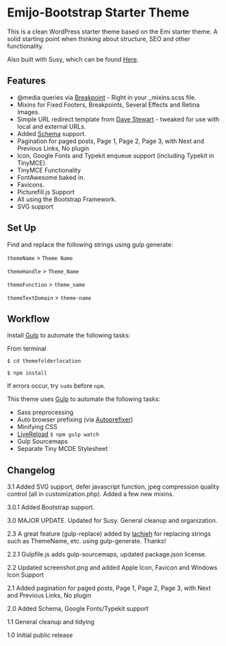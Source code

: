 Emijo-Bootstrap Starter Theme 
=================

This is a clean WordPress starter theme based on the Emi starter theme.  A solid starting point when thinking about structure, SEO and other functionality.

Also built with Susy, which can be found [Here](https://github.com/jomurgel/Emijo).

Features
------------
* @media queries via [Breakpoint](http://breakpoint-sass.com/) - Right in your _mixins.scss file. 
* Mixins for Fixed Footers, Breakpoints, Several Effects and Retina Images.
* Simple URL redirect template from [Dave Stewart](http://www.davestewart.co.uk) - tweaked for use with local and external URLs.
* Added [Schema](http://www.schema.org) support.
* Pagination for paged posts, Page 1, Page 2, Page 3, with Next and Previous Links, No plugin
* Icon, Google Fonts and Typekit enqueue support (including Typekit in TinyMCE).
* TinyMCE Functionality
* FontAwesome baked in.
* Favicons.
* Picturefill.js Support
* All using the Bootstrap Framework.
* SVG support

Set Up
------------
Find and replace the following strings using gulp generate:

`themeName` > `Theme Name`

`themeHandle` > `Theme_Name`

`themeFunction` > `theme_name`

`themeTextDomain` > `theme-name`

Workflow
------------
Install [Gulp](http://gulpjs.com/) to automate the following tasks:

From terminal
```
$ cd themefolderlocation

$ npm install
```
If errors occur, try `sudo` before `npm`.

This theme uses [Gulp](http://gulpjs.com/) to automate the following tasks:
* Sass preprocessing
* Auto browser prefixing (via [Autoprefixer](https://github.com/ai/autoprefixer))
* Minifying CSS
* [LiveReload](http://livereload.com/) `$ npm gulp watch`
* Gulp Sourcemaps
* Separate Tiny MCDE Stylesheet

Changelog
------------
3.1 Added SVG support, defer javascript function, jpeg compression quality control (all in customization.php).  Added a few new mixins.

3.0.1 Added Bootstrap support.

3.0 MAJOR UPDATE.  Updated for Susy.  General cleanup and organization.  

2.3 A great feature (gulp-replace) added by [lachieh](https://github.com/lachieh) for replacing strings such as ThemeName, etc. using gulp-generate. Thanks!

2.2.1 Gulpfile.js adds gulp-sourcemaps, updated package.json license.

2.2 Updated screenshot.png and added Apple Icon, Favicon and Windows Icon Support

2.1 Added pagination for paged posts, Page 1, Page 2, Page 3, with Next and Previous Links, No plugin

2.0 Added Schema, Google Fonts/Typekit support 

1.1 General cleanup and tidying  

1.0 Initial public release
